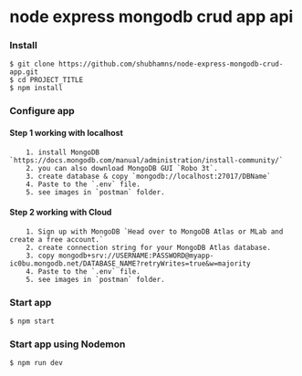 # node express mongodb crud app api

### Install

    $ git clone https://github.com/shubhamns/node-express-mongodb-crud-app.git
    $ cd PROJECT_TITLE
    $ npm install

### Configure app

#### Step 1 working with localhost
        1. install MongoDB `https://docs.mongodb.com/manual/administration/install-community/`
        2. you can also download MongoDB GUI `Robo 3t`.
        3. create database & copy `mongodb://localhost:27017/DBName`
        4. Paste to the `.env` file.
        5. see images in `postman` folder.

#### Step 2 working with Cloud
        1. Sign up with MongoDB `Head over to MongoDB Atlas or MLab and create a free account.`
        2. create connection string for your MongoDB Atlas database.
        3. copy mongodb+srv://USERNAME:PASSWORD@myapp-ic0bu.mongodb.net/DATABASE_NAME?retryWrites=true&w=majority
        4. Paste to the `.env` file.
        5. see images in `postman` folder.

### Start app

    $ npm start

### Start app using Nodemon

    $ npm run dev
